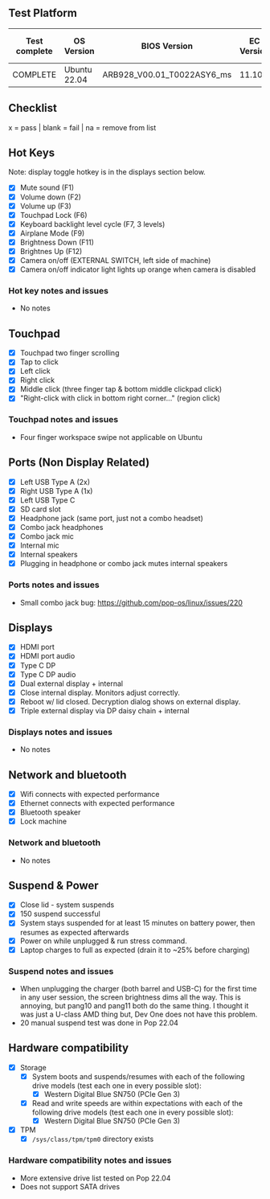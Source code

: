 ## Test Platform

| Test complete | OS Version   | BIOS Version                  | EC Version | Before or after suspend |
|---------------|--------------|-------------------------------|------------|-------------------------|
| COMPLETE      | Ubuntu 22.04 | ARB928\_V00.01\_T0022ASY6\_ms | 11.10      | Both                    |

## Checklist
x = pass | blank = fail | na = remove from list

## Hot Keys

Note: display toggle hotkey is in the displays section below.

- [x] Mute sound (F1)
- [x] Volume down (F2)
- [x] Volume up (F3)
- [x] Touchpad Lock (F6)
- [x] Keyboard backlight level cycle (F7, 3 levels)
- [x] Airplane Mode (F9)
- [x] Brightness Down (F11)
- [x] Brightnes Up (F12)
- [x] Camera on/off (EXTERNAL SWITCH, left side of machine)
- [x] Camera on/off indicator light lights up orange when camera is disabled

### Hot key notes and issues

- No notes

## Touchpad

- [x] Touchpad two finger scrolling
- [x] Tap to click
- [x] Left click
- [x] Right click
- [x] Middle click (three finger tap & bottom middle clickpad click)
- [x] "Right-click with click in bottom right corner..." (region click)

### Touchpad notes and issues

- Four finger workspace swipe not applicable on Ubuntu

## Ports (Non Display Related)

- [x] Left USB Type A (2x)
- [x] Right USB Type A (1x)
- [x] Left USB Type C
- [x] SD card slot
- [x] Headphone jack (same port, just not a combo headset)
- [x] Combo jack headphones
- [x] Combo jack mic
- [x] Internal mic
- [x] Internal speakers
- [x] Plugging in headphone or combo jack mutes internal speakers

### Ports notes and issues

- Small combo jack bug: https://github.com/pop-os/linux/issues/220

## Displays

- [x] HDMI port
- [x] HDMI port audio
- [x] Type C DP
- [x] Type C DP audio
- [x] Dual external display + internal
- [x] Close internal display. Monitors adjust correctly.
- [x] Reboot w/ lid closed. Decryption dialog shows on external display.
- [x] Triple external display via DP daisy chain + internal

### Displays notes and issues

- No notes

## Network and bluetooth

- [x] Wifi connects with expected performance
- [x] Ethernet connects with expected performance
- [x] Bluetooth speaker
- [x] Lock machine

### Network and bluetooth

- No notes

## Suspend & Power

- [x] Close lid - system suspends
- [x] 150 suspend successful
- [x] System stays suspended for at least 15 minutes on battery power, then resumes as expected afterwards
- [x] Power on while unplugged & run stress command.
- [x] Laptop charges to full as expected (drain it to ~25% before charging)

### Suspend notes and issues

- When unplugging the charger (both barrel and USB-C) for the first time in any user session, the screen brightness dims all the way. This is annoying, but pang10 and pang11 both do the same thing. I thought it was just a U-class AMD thing but, Dev One does not have this problem.
- 20 manual suspend test was done in Pop 22.04

## Hardware compatibility

- [x] Storage
    - [x] System boots and suspends/resumes with each of the following drive models (test each one in every possible slot):
        - [x] Western Digital Blue SN750 (PCIe Gen 3)
    - [x] Read and write speeds are within expectations with each of the following drive models (test each one in every possible slot):
        - [x] Western Digital Blue SN750 (PCIe Gen 3)
- [x] TPM
    - [x] `/sys/class/tpm/tpm0` directory exists

### Hardware compatibility notes and issues

- More extensive drive list tested on Pop 22.04
- Does not support SATA drives
